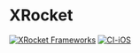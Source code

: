 # XRocket
[![XRocket Frameworks](https://github.com/knn90/XRocket/actions/workflows/macOS.yml/badge.svg)](https://github.com/knn90/XRocket/actions/workflows/macOS.yml) [![CI-iOS](https://github.com/knn90/XRocket/actions/workflows/CI_iOS.yml/badge.svg)](https://github.com/knn90/XRocket/actions/workflows/CI_iOS.yml)
